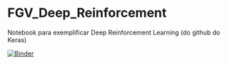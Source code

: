 # FGV_Deep_Reinforcement
Notebook para exemplificar Deep Reinforcement Learning (do github do Keras)

[![Binder](https://mybinder.org/badge_logo.svg)](https://mybinder.org/v2/gh/BernardoAflalo/FGV_Deep_Reinforcement/master?filepath=DRL.ipynb)
